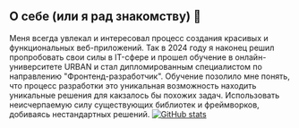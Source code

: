 ## О себе (или я рад знакомству) 👋
Меня всегда увлекал и интересовал процесс создания красивых и функциональных веб-приложений. Так в 2024 году я наконец решил пропробовать свои силы в IT-сфере и прошел обучение  в онлайн-университете URBAN и стал дипломированным специалистом по направлению "Фронтенд-разработчик". 
Обучение позолило мне понять, что процесс разработки это уникальная возможность находить уникальные решения для какзалось бы похожих задач. Использовать неисчерпаемую силу существующих библиотек и фреймворков, добиваясь нестандартных решений.
[![GitHub stats](https://github-readme-stats.vercel.app/api?username=migel-ka)](https://github.com/migel-ka/github-readme-stats)
<!--
**migel-ka/migel-ka** is a ✨ _special_ ✨ repository because its `README.md` (this file) appears on your GitHub profile.

Here are some ideas to get you started:

- 🔭 I’m currently working on ...
- 🌱 I’m currently learning ...
- 👯 I’m looking to collaborate on ...
- 🤔 I’m looking for help with ...
- 💬 Ask me about ...
- 📫 How to reach me: ...
- 😄 Pronouns: ...
- ⚡ Fun fact: ...
-->
